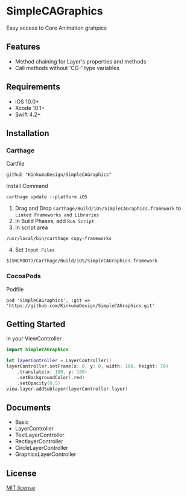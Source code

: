 # SimpleCAGraphics

Easy access to Core Animation grahpics

## Features

- Method chaining for Layer's properties and methods
- Call methods without 'CG-' type variables

## Requirements

- iOS 10.0+
- Xcode 10.1+
- Swift 4.2+

## Installation

### Carthage

Cartfile

```text
github "KinkumaDesign/SimpleCAGraphics"
```

Install Command

```text
carthage update --platform iOS
```

1. Drag and Drop `Carthage/Build/iOS/SimpleCAGraphics.framework` to `Linked Frameworks and Libraries`
1. In Build Phases, add `Run Script`
1. In script area

```text
/usr/local/bin/carthage copy-frameworks
```

4. Set `Input Files`

```
$(SRCROOT)/Carthage/Build/iOS/SimpleCAGraphics.framework
```



### CocoaPods

Podfile

```
pod 'SimpleCAGraphics', :git => 'https://github.com/KinkumaDesign/SimpleCAGraphics.git'
```

## Getting Started

in your ViewController

```swift
import SimpleCAGraphics
```

```swift
let layerController = LayerController()
layerController.setFrame(x: 0, y: 0, width: 100, height: 70)
    .translate(x: 100, y: 100)
    .setBackgroundColor(.red)
    .setOpacity(0.5)
view.layer.addSublayer(layerController.layer)
```

## Documents

- Basic
- LayerController
- TextLayerController
- RectlayerController
- CircleLayerController
- GraphicsLayerController

## License

[MIT license](/LICENSE)
